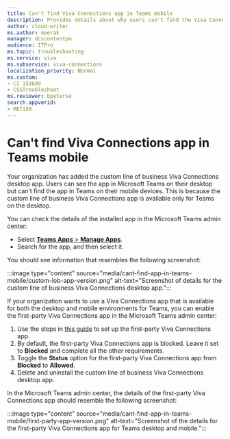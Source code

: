 ```yaml
---
title: Can't find Viva Connections app in Teams mobile
description: Provides details about why users can't find the Viva Connections app on Teams mobile.
author: cloud-writer
ms.author: meerak
manager: dcscontentpm
audience: ITPro 
ms.topic: troubleshooting 
ms.service: viva
ms.subservice: viva-connections
localization_priority: Normal
ms.custom: 
- CI 159609
- CSSTroubleshoot
ms.reviewer: bpeterse
search.appverid: 
- MET150
---
```


# Can't find Viva Connections app in Teams mobile

Your organization has added the custom line of business Viva Connections desktop app. Users can see the app in Microsoft Teams on their desktop but can’t find the app in Teams on their mobile devices. This is because the custom line of business Viva Connections app is available only for Teams on the desktop.

You can check the details of the installed app in the Microsoft Teams admin center:

- Select [**Teams Apps** > **Manage Apps**](https://admin.teams.microsoft.com/policies/manage-apps).
- Search for the app, and then select it.

You should see information that resembles the following screenshot:

:::image type="content" source="media/cant-find-app-in-teams-mobile/custom-lob-app-version.png" alt-text="Screenshot of details for the custom line of business Viva Connections desktop app.":::

If your organization wants to use a Viva Connections app that is available for both the desktop and mobile environments for Teams, you can enable the first-party Viva Connections app in the Microsoft Teams admin center:

1. Use the steps in [this guide](/connections/guide-to-setting-up-viva-connections#step-6-enable-the-viva-connections-app-in-the-microsoft-teams-admin-center) to set up the first-party Viva Connections app.
2. By default, the first-party Viva Connections app is blocked. Leave it set to **Blocked** and complete all the other requirements.
3. Toggle the **Status** option for the first-party Viva Connections app from **Blocked** to **Allowed**.
4. Delete and uninstall the custom line of business Viva Connections desktop app.

In the Microsoft Teams admin center, the details of the first-party Viva Connections app should resemble the following screenshot:

:::image type="content" source="media/cant-find-app-in-teams-mobile/first-party-app-version.png" alt-text="Screenshot of the details for the first-party Viva Connections app for Teams desktop and mobile.":::

